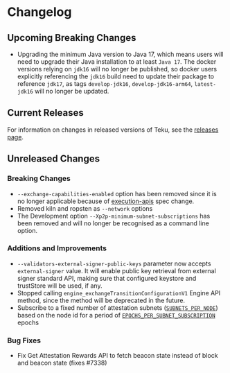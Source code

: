 # Changelog

## Upcoming Breaking Changes

- Upgrading the minimum Java version to Java 17, which means users will need to upgrade their Java installation to at least `Java 17`.  The docker versions relying on `jdk16` will no longer be published, so docker users explicitly referencing the `jdk16` build need to update their package to reference `jdk17`, as tags `develop-jdk16`, `develop-jdk16-arm64`, `latest-jdk16` will no longer be updated.

## Current Releases

For information on changes in released versions of Teku, see the [releases page](https://github.com/ConsenSys/teku/releases).

## Unreleased Changes

### Breaking Changes

- `--exchange-capabilities-enabled` option has been removed since it is no longer applicable because of [execution-apis](https://github.com/ethereum/execution-apis/pull/418) spec change.
- Removed kiln and ropsten as `--network` options
- The Development option `--Xp2p-minimum-subnet-subscriptions` has been removed and will no longer be recognised as a command line option.

### Additions and Improvements

- `--validators-external-signer-public-keys` parameter now accepts `external-signer` value. It will enable public key retrieval from external signer standard API, making sure that configured keystore and trustStore will be used, if any.
- Stopped calling `engine_exchangeTransitionConfigurationV1` Engine API method, since the method will be deprecated in the future.
- Subscribe to a fixed number of attestation subnets ([`SUBNETS_PER_NODE`](https://github.com/ethereum/consensus-specs/blob/2cd967e2bb4f8437cdf70ecd1a8a119a005330a9/configs/mainnet.yaml#L127C7-L127C7)) based on the node id for a period of [`EPOCHS_PER_SUBNET_SUBSCRIPTION`](https://github.com/ethereum/consensus-specs/blob/2cd967e2bb4f8437cdf70ecd1a8a119a005330a9/configs/mainnet.yaml#L112C4-L112C4) epochs

### Bug Fixes

- Fix Get Attestation Rewards API to fetch beacon state instead of block and beacon state (fixes #7338)
